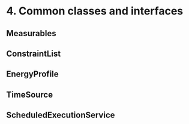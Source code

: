 # 4. Common classes and interfaces

## Measurables

## ConstraintList

## EnergyProfile

## TimeSource

## ScheduledExecutionService